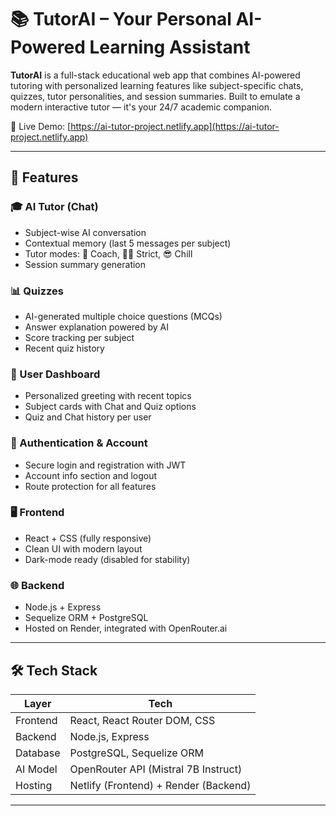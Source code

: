 # 📚 TutorAI – Your Personal AI-Powered Learning Assistant

**TutorAI** is a full-stack educational web app that combines AI-powered tutoring with personalized learning features like subject-specific chats, quizzes, tutor personalities, and session summaries. Built to emulate a modern interactive tutor — it's your 24/7 academic companion.

🚀 Live Demo: [https://ai-tutor-project.netlify.app](https://ai-tutor-project.netlify.app)

---

## 🧠 Features

### 🎓 AI Tutor (Chat)
- Subject-wise AI conversation
- Contextual memory (last 5 messages per subject)
- Tutor modes: 🧠 Coach, 👨‍🏫 Strict, 😎 Chill
- Session summary generation

### 📊 Quizzes
- AI-generated multiple choice questions (MCQs)
- Answer explanation powered by AI
- Score tracking per subject
- Recent quiz history

### 🧾 User Dashboard
- Personalized greeting with recent topics
- Subject cards with Chat and Quiz options
- Quiz and Chat history per user

### 🔐 Authentication & Account
- Secure login and registration with JWT
- Account info section and logout
- Route protection for all features

### 🖥️ Frontend
- React + CSS (fully responsive)
- Clean UI with modern layout
- Dark-mode ready (disabled for stability)

### 🌐 Backend
- Node.js + Express
- Sequelize ORM + PostgreSQL
- Hosted on Render, integrated with OpenRouter.ai

---

## 🛠️ Tech Stack

| Layer       | Tech                                |
|------------|--------------------------------------|
| Frontend   | React, React Router DOM, CSS         |
| Backend    | Node.js, Express                     |
| Database   | PostgreSQL, Sequelize ORM            |
| AI Model   | OpenRouter API (Mistral 7B Instruct) |
| Hosting    | Netlify (Frontend) + Render (Backend)|

---
